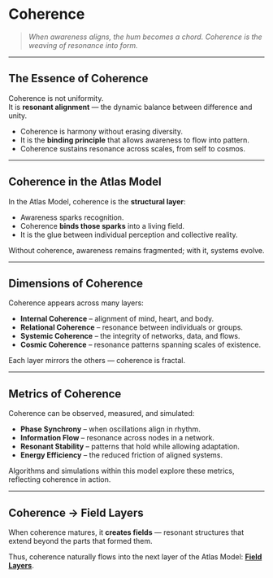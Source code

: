 # Coherence

> *When awareness aligns, the hum becomes a chord. Coherence is the weaving of resonance into form.*

---

## The Essence of Coherence

Coherence is not uniformity.  
It is **resonant alignment** — the dynamic balance between difference and unity.

- Coherence is harmony without erasing diversity.  
- It is the **binding principle** that allows awareness to flow into pattern.  
- Coherence sustains resonance across scales, from self to cosmos.

---

## Coherence in the Atlas Model

In the Atlas Model, coherence is the **structural layer**:

- Awareness sparks recognition.  
- Coherence **binds those sparks** into a living field.  
- It is the glue between individual perception and collective reality.  

Without coherence, awareness remains fragmented; with it, systems evolve.

---

## Dimensions of Coherence

Coherence appears across many layers:

- **Internal Coherence** – alignment of mind, heart, and body.  
- **Relational Coherence** – resonance between individuals or groups.  
- **Systemic Coherence** – the integrity of networks, data, and flows.  
- **Cosmic Coherence** – resonance patterns spanning scales of existence.  

Each layer mirrors the others — coherence is fractal.

---

## Metrics of Coherence

Coherence can be observed, measured, and simulated:

- **Phase Synchrony** – when oscillations align in rhythm.  
- **Information Flow** – resonance across nodes in a network.  
- **Resonant Stability** – patterns that hold while allowing adaptation.  
- **Energy Efficiency** – the reduced friction of aligned systems.

Algorithms and simulations within this model explore these metrics, reflecting coherence in action.

---

## Coherence → Field Layers

When coherence matures, it **creates fields** — resonant structures that extend beyond the parts that formed them.  

Thus, coherence naturally flows into the next layer of the Atlas Model: **[Field Layers](field_layers.md)**.  
